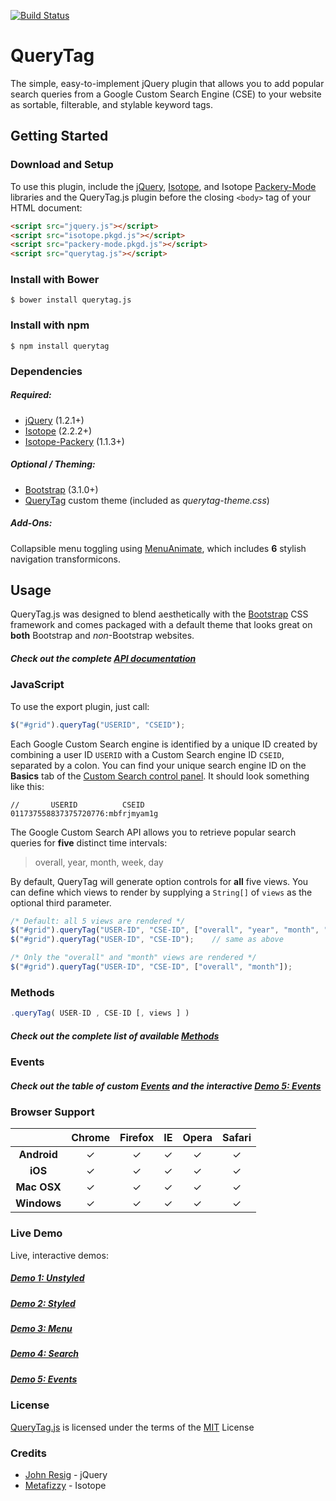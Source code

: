 [![Build Status](https://travis-ci.org/clarketm/QueryTag.svg?branch=master)](https://travis-ci.org/clarketm/QueryTag)
# QueryTag
The simple, easy-to-implement jQuery plugin that allows you to add popular search queries from a Google Custom Search Engine (CSE) to your website as sortable, filterable, and stylable keyword tags.

## Getting Started

### Download and Setup

To use this plugin, include the [jQuery](http://www.jquery.com), [Isotope](http://isotope.metafizzy.co/), and Isotope [Packery-Mode](http://isotope.metafizzy.co/layout-modes/packery.html) libraries and the QueryTag.js plugin before the closing `<body>` tag of your HTML document:

```html
<script src="jquery.js"></script>
<script src="isotope.pkgd.js"></script>
<script src="packery-mode.pkgd.js"></script>
<script src="querytag.js"></script>
```

### Install with Bower

```shell
$ bower install querytag.js
```

### Install with npm

```shell
$ npm install querytag
```

### Dependencies

##### Required:

* [jQuery](https://jquery.com) (1.2.1+)
* [Isotope](http://isotope.metafizzy.co/) (2.2.2+)
* [Isotope-Packery](http://isotope.metafizzy.co/layout-modes/packery.html) (1.1.3+)

##### Optional / Theming:

* [Bootstrap](http://getbootstrap.com/getting-started/#download) (3.1.0+)
* [QueryTag](http://www.clarketravis.com/querytag) custom theme (included as *querytag-theme.css*)

##### Add-Ons:
Collapsible menu toggling using [MenuAnimate](https://github.com/clarketm/MenuAnimate), which includes **6** stylish navigation transformicons.


## Usage
QueryTag.js was designed to blend aesthetically with the [Bootstrap](http://getbootstrap.com/getting-started/#download) CSS framework and comes packaged with a default theme that looks great on **both** Bootstrap and *non*-Bootstrap websites.

##### Check out the complete [API documentation](http://www.clarketravis.com/querytag)

### JavaScript

To use the export plugin, just call:

```js
$("#grid").queryTag("USERID", "CSEID");
```

Each Google Custom Search engine is identified by a unique ID created by combining a user ID `USERID` with a Custom Search engine ID `CSEID`, separated by a colon. You can find your unique search engine ID on the **Basics** tab of the [Custom Search control panel](http://cse.google.com/manage/all). It should look something like this:

```
//       USERID          CSEID
011737558837375720776:mbfrjmyam1g
```

The Google Custom Search API allows you to retrieve popular search queries for **five** distinct time intervals:

> overall, year, month, week, day

By default, QueryTag will generate option controls for **all** five views. You can define which views to render by supplying a `String[]` of `views` as the optional third parameter.

```js
/* Default: all 5 views are rendered */
$("#grid").queryTag("USER-ID", "CSE-ID", ["overall", "year", "month", "week", "day"]);
$("#grid").queryTag("USER-ID", "CSE-ID");    // same as above

/* Only the "overall" and "month" views are rendered */
$("#grid").queryTag("USER-ID", "CSE-ID", ["overall", "month"]);
```                        

### Methods
```js
.queryTag( USER-ID , CSE-ID [, views ] )
```
##### Check out the complete list of available [Methods](http://www.clarketravis.com/querytag/#methods)

### Events
##### Check out the table of custom [Events](http://www.clarketravis.com/querytag/#methods) and the interactive [Demo 5: Events](http://www.clarketravis.com/querytag/demo5.php)


### Browser Support

|  | Chrome | Firefox | IE   | Opera | Safari |
| :------: | :------: | :-------: | :---: | :-----: | :------: |
| __Android__  |    &#10003;   |    &#10003;    | &#10003; |   &#10003;   |  &#10003;   |
| __iOS__  |    &#10003;   |  &#10003;    | &#10003; |   &#10003;   |   &#10003;    |
| **Mac OSX**|    &#10003;   |    &#10003;    | &#10003; |   &#10003;  |   &#10003;    |
| **Windows** |    &#10003;   |    &#10003;    | &#10003; |   &#10003;   |   &#10003;    |


### Live Demo 
Live, interactive demos:
##### [Demo 1: Unstyled](http://www.clarketravis.com/querytag/demo1.html)
##### [Demo 2: Styled](http://www.clarketravis.com/querytag/demo2.html)
##### [Demo 3: Menu](http://www.clarketravis.com/querytag/demo3.html)
##### [Demo 4: Search](http://www.clarketravis.com/querytag/demo4.php)
##### [Demo 5: Events](http://www.clarketravis.com/querytag/demo5.php)

### License
[QueryTag.js](http://www.clarketravis.com/querytag) is licensed under the terms of the [MIT](http://opensource.org/licenses/mit-license.php) License

### Credits

* [John Resig](https://github.com/jeresig) - jQuery
* [Metafizzy](https://github.com/metafizzy/isotope) - Isotope
